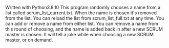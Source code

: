 Written with Python3.8.10
This program randomly chooses a name from a list called
scrum_list_current.txt. When the name is chosen it's removed from the list.
You can reload the list from scrum_list_full.txt at any time.
You can add or remove a name from either list. You can remove a name from
this round of choosing, and the name is added back in after a new SCRUM master
is chosen. It will tell a joke while when choosing a new SCRUM master, or on
demand.
